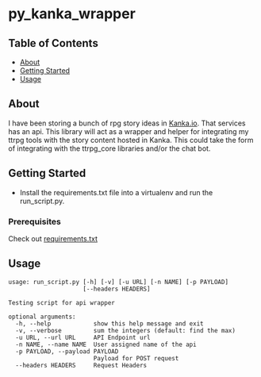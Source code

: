 # py_kanka_wrapper

## Table of Contents
+ [About](#about)
+ [Getting Started](#getting_started)
+ [Usage](#usage)

## About <a name = "about"></a>
I have been storing a bunch of rpg story ideas in [Kanka.io](https://kanka.io).  That services has an api.  This library will act as a wrapper and helper for integrating my ttrpg tools with the story content hosted in Kanka.  This could take the form of integrating with the ttrpg_core libraries and/or the chat bot.

## Getting Started <a name = "getting_started"></a>

* Install the requirements.txt file into a virtualenv and run the run_script.py.

### Prerequisites
Check out [requirements.txt](requirements.txt)


## Usage <a name = "usage"></a>

```
usage: run_script.py [-h] [-v] [-u URL] [-n NAME] [-p PAYLOAD]
                     [--headers HEADERS]

Testing script for api wrapper

optional arguments:
  -h, --help            show this help message and exit
  -v, --verbose         sum the integers (default: find the max)
  -u URL, --url URL     API Endpoint url
  -n NAME, --name NAME  User assigned name of the api
  -p PAYLOAD, --payload PAYLOAD
                        Payload for POST request
  --headers HEADERS     Request Headers
```
